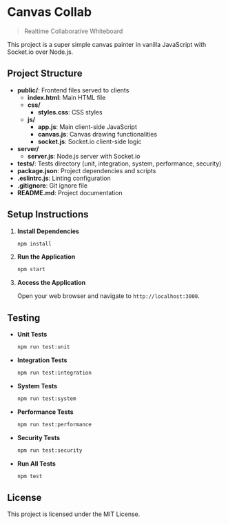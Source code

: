 # Canvas Collab

> Realtime Collaborative Whiteboard

This project is a super simple canvas painter in vanilla JavaScript with Socket.io over Node.js.

## Project Structure

- **public/**: Frontend files served to clients
  - **index.html**: Main HTML file
  - **css/**
    - **styles.css**: CSS styles
  - **js/**
    - **app.js**: Main client-side JavaScript
    - **canvas.js**: Canvas drawing functionalities
    - **socket.js**: Socket.io client-side logic
- **server/**
  - **server.js**: Node.js server with Socket.io
- **tests/**: Tests directory (unit, integration, system, performance, security)
- **package.json**: Project dependencies and scripts
- **.eslintrc.js**: Linting configuration
- **.gitignore**: Git ignore file
- **README.md**: Project documentation

## Setup Instructions

1. **Install Dependencies**

   ```bash
   npm install
   ```

2. **Run the Application**

   ```bash
   npm start
   ```

3. **Access the Application**

   Open your web browser and navigate to `http://localhost:3000`.

## Testing

- **Unit Tests**

  ```bash
  npm run test:unit
  ```

- **Integration Tests**

  ```bash
  npm run test:integration
  ```

- **System Tests**

  ```bash
  npm run test:system
  ```

- **Performance Tests**

  ```bash
  npm run test:performance
  ```

- **Security Tests**

  ```bash
  npm run test:security
  ```

- **Run All Tests**

  ```bash
  npm test
  ```

## License

This project is licensed under the MIT License.
